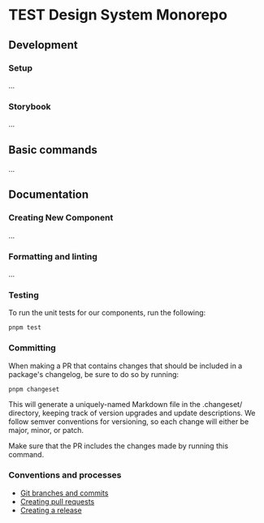 
# TEST Design System Monorepo


## Development


### Setup

...

### Storybook
...

## Basic commands

...

## Documentation

### Creating New Component

...

### Formatting and linting

...

### Testing

To run the unit tests for our components, run the following:

```
pnpm test
```

### Committing

When making a PR that contains changes that should be included in a package's changelog, be sure to do so by running:

```
pnpm changeset
```

This will generate a uniquely-named Markdown file in the .changeset/ directory, keeping track of version upgrades and update descriptions. We follow semver conventions for versioning, so each change will either be major, minor, or patch.

Make sure that the PR includes the changes made by running this command.

### Conventions and processes

- [Git branches and commits](./docs/git.md)
- [Creating pull requests](./docs/pull-requests.md)
- [Creating a release](./docs/creating-a-release.md)